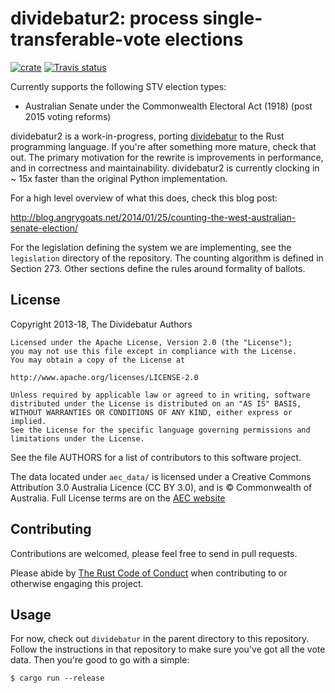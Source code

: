 # dividebatur2: process single-transferable-vote elections

[![crate](https://img.shields.io/crates/v/dividebatur.svg)](https://crates.io/crates/dividebatur)
[![Travis status](https://travis-ci.org/grahame/dividebatur2.svg?branch=master)](https://travis-ci.org/grahame/dividebatur2)

Currently supports the following STV election types:

 - Australian Senate under the Commonwealth Electoral Act (1918) (post 2015 voting reforms)

dividebatur2 is a work-in-progress, porting [dividebatur](https://github.com/grahame/dividebatur) to the Rust 
programming language. If you're after something more mature, check that out. The primary motivation for the
rewrite is improvements in performance, and in correctness and maintainability. dividebatur2 is currently
clocking in ~ 15x faster than the original Python implementation.

For a high level overview of what this does, check this blog post:

http://blog.angrygoats.net/2014/01/25/counting-the-west-australian-senate-election/

For the legislation defining the system we are implementing, see the `legislation` directory of the repository.
The counting algorithm is defined in Section 273. Other sections define the rules around formality of ballots.

## License

Copyright 2013-18, The Dividebatur Authors

    Licensed under the Apache License, Version 2.0 (the "License");
    you may not use this file except in compliance with the License.
    You may obtain a copy of the License at

    http://www.apache.org/licenses/LICENSE-2.0

    Unless required by applicable law or agreed to in writing, software
    distributed under the License is distributed on an "AS IS" BASIS,
    WITHOUT WARRANTIES OR CONDITIONS OF ANY KIND, either express or implied.
    See the License for the specific language governing permissions and
    limitations under the License.

See the file AUTHORS for a list of contributors to this software project.

The data located under `aec_data/` is licensed under a 
Creative Commons Attribution 3.0 Australia Licence (CC BY 3.0), and is 
© Commonwealth of Australia. Full License terms are on the
[AEC website](http://aec.gov.au/footer/Copyright.htm)

## Contributing

Contributions are welcomed, please feel free to send in pull requests.

Please abide by [The Rust Code of Conduct](https://www.rust-lang.org/en-US/conduct.html)
when contributing to or otherwise engaging this project.

## Usage

For now, check out `dividebatur` in the parent directory to this repository. Follow the
instructions in that repository to make sure you've got all the vote data. Then you're
good to go with a simple:

```
$ cargo run --release
```
